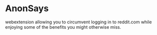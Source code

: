 # AnonSays
webextension allowing you to circumvent logging in to reddit.com while enjoying some of the benefits you might otherwise miss.
